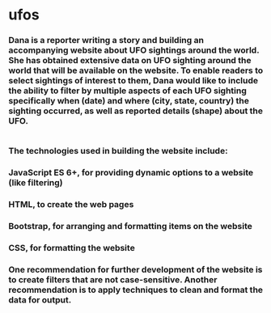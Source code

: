 # ufos
### Dana is a reporter writing a story and building an accompanying website about UFO sightings around the world.  She has obtained extensive data on UFO sighting around the world that will be available on the website.  To enable readers to select sightings of interest to them, Dana would like to include the ability to filter by multiple aspects of each UFO sighting specifically when (date) and where (city, state, country) the sighting occurred, as well as reported details (shape) about the UFO.
# 
### The technologies used in building the website include:
###       JavaScript ES 6+, for providing dynamic options to a website (like filtering)
###       HTML, to create the web pages
###       Bootstrap, for arranging and formatting items on the website
###       CSS, for formatting the website
 
### One recommendation for further development of the website is to create filters that are not case-sensitive.  Another recommendation is to apply techniques to clean and format the data for output.
